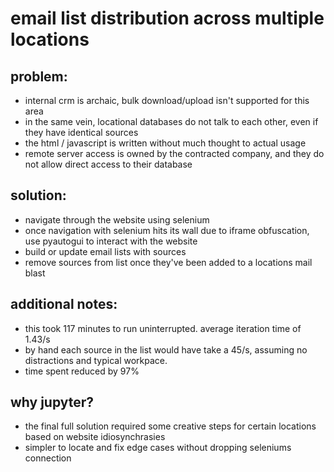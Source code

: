 # email list distribution across multiple locations

## problem:
* internal crm is archaic, bulk download/upload isn't supported for this area
* in the same vein, locational databases do not talk to each other, even if they have identical sources
* the html / javascript is written without much thought to actual usage
* remote server access is owned by the contracted company, and they do not allow direct access to their database

## solution:
* navigate through the website using selenium
* once navigation with selenium hits its wall due to iframe obfuscation, use pyautogui to interact with the website
* build or update email lists with sources
* remove sources from list once they've been added to a locations mail blast

## additional notes:
* this took 117 minutes to run uninterrupted. average iteration time of 1.43/s
* by hand each source in the list would have take a 45/s, assuming no distractions and typical workpace.
* time spent reduced by 97%

## why jupyter?
* the final full solution required some creative steps for certain locations based on website idiosynchrasies
* simpler to locate and fix edge cases without dropping seleniums connection
